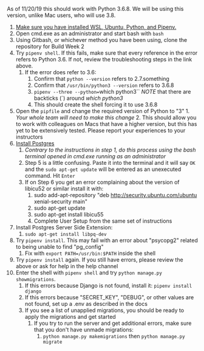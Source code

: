 As of 11/20/19 this should work with Python 3.6.8. We will be using this version, unlike Mac users, who will use 3.8.

1. [Make sure you have installed WSL, Ubuntu, Python, and Pipenv.](https://github.com/LambdaSchool/CS-Wiki/wiki/Installing-Python-3-and-pipenv#wsl)
2. Open cmd.exe as an administrator and start bash with `bash`
3. Using Gitbash, or whichever method you have been using, clone the repository for Build Week 2
4. Try `pipenv shell`. If this fails, make sure that every reference in the error refers to Python 3.6. If not, review the troubleshooting steps in the link above.
   1. If the error does refer to 3.6:
      1. Confirm that `python --version` refers to 2.7.something
      2. Confirm that `/usr/bin/python3 --version` refers to 3.6.8
      3. `pipenv --three --python=`which python3`` _NOTE_ that there are backticks (`) around _which python3_
      4. This should create the shell forcing it to use 3.6.8
5. Open the `pipfile` and change the required version of Python to "3" 1. _Your whole team will need to make this change_ 2. This should allow you to work with colleagues on Macs that have a higher version, but this has yet to be extensively tested. Please report your experiences to your instructors
6. [Install Postgres](https://github.com/michaeltreat/Windows-Subsystem-For-Linux-Setup-Guide/blob/master/readmes/installs/PostgreSQL.md)
   1. _Contrary to the instructions in step 1, do this process using the bash terminal opened in cmd.exe running as an administrator_
   2. Step 5 is a little confusing. Paste it into the terminal and it will say `OK` and the `sudo apt-get update` will be entered as an unexecuted command. Hit `Enter`
   3. If on Step 6 you get an error complaining about the version of libicu52 or similar install it with:
      1. sudo add-apt-repository "deb <http://security.ubuntu.com/ubuntu> xenial-security main"
      2. sudo apt-get update
      3. sudo apt-get install libicu55
      4. Complete User Setup from the same set of instructions
7. Install Postgres Server Side Extension:
   1. `sudo apt-get install libpq-dev`
8. Try `pipenv install`. This may fail with an error about "psycopg2" related to being unable to find "pg_config"
   1. Fix with `export PATH=/usr/bin:$PATH` inside the shell
9. Try `pipenv install` again. If you still have errors, please review the above or ask for help in the help channel
10. Enter the shell with `pipenv shell` and try `python manage.py showmigrations`.
    1. If this errors because Django is not found, install it: `pipenv install django`
    2. If this errors because "SECRET_KEY", "DEBUG", or other values are not found, set up a .env as described in the docs
    3. If you see a list of unapplied migrations, you should be ready to apply the migrations and get started
       1. If you try to run the server and get additional errors, make sure that you don't have unmade migrations:
          1. `python manage.py makemigrations` then `python manage.py migrate`
